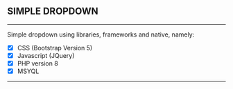 ## SIMPLE DROPDOWN
---
Simple dropdown using libraries, frameworks and native, namely:

- [x] CSS (Bootstrap Version 5)
- [x] Javascript (JQuery)
- [x] PHP version 8
- [x] MSYQL
---